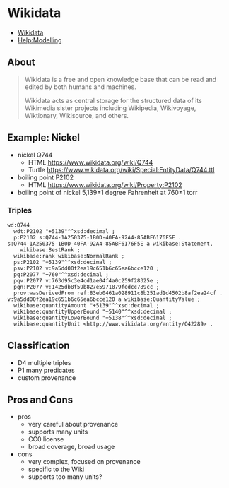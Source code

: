 # Wikidata

- [Wikidata](https://www.wikidata.org)
- [Help:Modelling](https://www.wikidata.org/wiki/Help:Modelling)

## About

> Wikidata is a free and open knowledge base that can be read and edited by both humans and machines.
>
> Wikidata acts as central storage for the structured data of its Wikimedia sister projects including Wikipedia, Wikivoyage, Wiktionary, Wikisource, and others.

## Example: Nickel

- nickel Q744
  - HTML https://www.wikidata.org/wiki/Q744
  - Turtle https://www.wikidata.org/wiki/Special:EntityData/Q744.ttl
- boiling point P2102
  - HTML https://www.wikidata.org/wiki/Property:P2102
- boiling point of nickel 5,139±1 degree Fahrenheit at 760±1 torr

### Triples

```
wd:Q744
  wdt:P2102 "+5139"^^xsd:decimal ;
  p:P2102 s:Q744-1A250375-1B0D-40FA-92A4-85ABF6176F5E .
s:Q744-1A250375-1B0D-40FA-92A4-85ABF6176F5E a wikibase:Statement,
    wikibase:BestRank ;
  wikibase:rank wikibase:NormalRank ;
  ps:P2102 "+5139"^^xsd:decimal ;
  psv:P2102 v:9a5dd00f2ea19c651b6c65ea6bcce120 ;
  pq:P2077 "+760"^^xsd:decimal ;
  pqv:P2077 v:763d95c3e4cd1ae04f4a0c259f28325e ;
  pqn:P2077 v:1425db8f59b827e5971879fedcc789cc ;
  prov:wasDerivedFrom ref:83eb0461a028911c8b251ad1d4502b8af2ea24cf .
v:9a5dd00f2ea19c651b6c65ea6bcce120 a wikibase:QuantityValue ;
  wikibase:quantityAmount "+5139"^^xsd:decimal ;
  wikibase:quantityUpperBound "+5140"^^xsd:decimal ;
  wikibase:quantityLowerBound "+5138"^^xsd:decimal ;
  wikibase:quantityUnit <http://www.wikidata.org/entity/Q42289> .
```

## Classification

- D4 multiple triples
- P1 many predicates
- custom provenance

## Pros and Cons

- pros
  - very careful about provenance
  - supports many units
  - CC0 license
  - broad coverage, broad usage
- cons
  - very complex, focused on provenance
  - specific to the Wiki
  - supports too many units?

